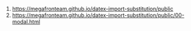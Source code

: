  1. <https://megafronteam.github.io/datex-import-substitution/public>
 1. <https://megafronteam.github.io/datex-import-substitution/public/00-modal.html>